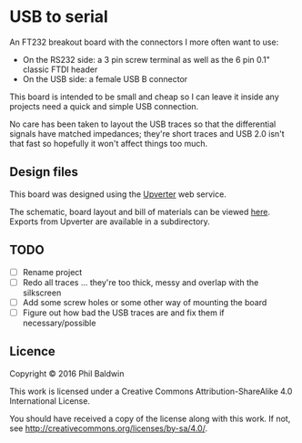 # USB to serial

An FT232 breakout board with the connectors I more often want to use:

* On the RS232 side: a 3 pin screw terminal as well as the 6 pin 0.1" classic FTDI header
* On the USB side: a female USB B connector

This board is intended to be small and cheap so I can leave it inside any projects need a quick and simple USB connection.

No care has been taken to layout the USB traces so that the differential signals have matched impedances; they're short traces and USB 2.0 isn't that fast so hopefully it won't affect things too much. 

## Design files

This board was designed using the [Upverter](https://upverter.com) web service.

The schematic, board layout and bill of materials can be viewed [here](https://upverter.com/Trebuchetindustries/9bcfd8e23a60948c/USB-to-serial/). Exports from Upverter are available in a subdirectory.

## TODO

* [ ] Rename project
* [ ] Redo all traces ... they're too thick, messy and overlap with the silkscreen
* [ ] Add some screw holes or some other way of mounting the board
* [ ] Figure out how bad the USB traces are and fix them if necessary/possible

## Licence

Copyright © 2016 Phil Baldwin

This work is licensed under a Creative Commons Attribution-ShareAlike 4.0 International License.

You should have received a copy of the license along with this work. If not, see <http://creativecommons.org/licenses/by-sa/4.0/>.
